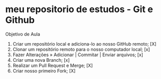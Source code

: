 # meu repositorio de estudos - Git e Github
Objetivo de Aula
1. Criar um repositório local e adiciona-lo ao nosso GitHub remoto; [X]
2. Clonar um repositório remoto para o nosso computador
local; [x]
3. Fazer Alterações » Adicionar | Commitar | Enviar
arquivos; [x]
4. Criar uma nova Branch; [x]
5. Realizar um Pull Request e Merge; [X]
6. Criar nosso primeiro Fork; [X]
